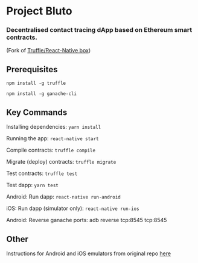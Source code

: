 # Project Bluto

### Decentralised contact tracing dApp based on Ethereum smart contracts.

(Fork of [Truffle/React-Native box](https://www.trufflesuite.com/boxes/drizzle-react-native))

## Prerequisites

`npm install -g truffle`

`npm install -g ganache-cli`


## Key Commands

  Installing dependencies:        `yarn install`

  Running the app:                `react-native start`

  Compile contracts:              `truffle compile`

  Migrate (deploy) contracts:              `truffle migrate`

  Test contracts:                 `truffle test`

  Test dapp:                      `yarn test`

  Android: Run dapp:              `react-native run-android`

  iOS: Run dapp (simulator only): `react-native run-ios`

  Android: Reverse ganache ports: adb reverse tcp:8545 tcp:8545

## Other 

  Instructions for Android and iOS emulators from original repo [here](https://www.trufflesuite.com/boxes/drizzle-react-native)